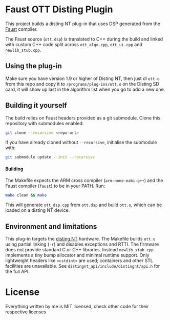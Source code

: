 # Faust OTT Disting Plugin

This project builds a disting NT plug-in that uses DSP generated from the
[Faust](https://github.com/grame-cncm/faust) compiler.

The Faust source (`ott.dsp`) is translated to C++ during the build and linked
with custom C++ code split across `ott_algo.cpp`, `ott_ui.cpp` and `newlib_stub.cpp`.

## Using the plug-in
Make sure you have version 1.9 or higher of Disting NT, then just dl `ott.o` from this repo and copy it to `/programs/plug-ins/ott.o` on the Disting SD card, it will show up last in the algorithm list when you go to add a new one.

## Building it yourself

The build relies on Faust headers provided as a git submodule. Clone this
repository with submodules enabled:

```bash
git clone --recursive <repo-url>
```

If you have already cloned without `--recursive`, initialise the submodule with:

```bash
git submodule update --init --recursive
```

#### Building

The Makefile expects the ARM cross compiler (`arm-none-eabi-g++`) and the Faust
compiler (`faust`) to be in your PATH. Run:

```bash
make clean && make
```

This will generate `ott_dsp.cpp` from `ott.dsp` and build `ott.o`, which can be
loaded on a disting NT device.

## Environment and limitations

This plug-in targets the [disting NT](https://www.expert-sleepers.co.uk/) hardware. The Makefile builds `ott.o` using partial linking (`-r`) and disables exceptions and RTTI. The firmware does not provide standard C or C++ libraries. Instead `newlib_stub.cpp` implements a tiny bump allocator and minimal runtime support. Only lightweight headers like `<cstdint>` are used; containers and other STL facilities are unavailable. See `distingnt_api/include/distingnt/api.h` for the full API.

# License
Everything written by me is MIT licensed, check other code for their respective licenses
